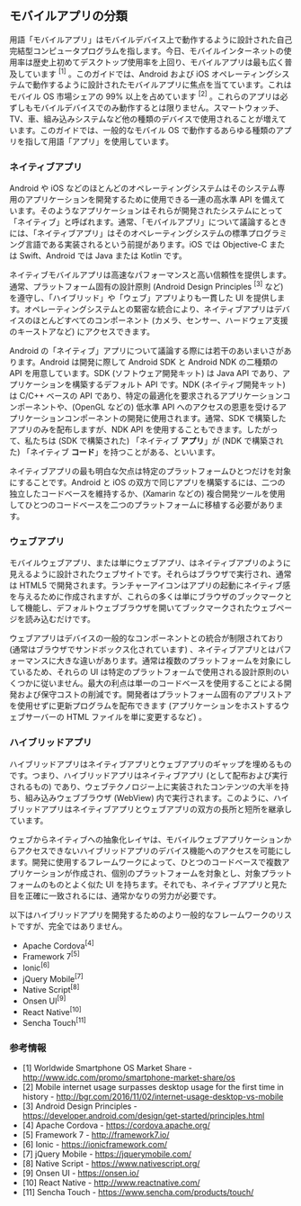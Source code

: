
## モバイルアプリの分類

用語「モバイルアプリ」はモバイルデバイス上で動作するように設計された自己完結型コンピュータプログラムを指します。今日、モバイルインターネットの使用率は歴史上初めてデスクトップ使用率を上回り、モバイルアプリは最も広く普及しています <sup>[1]</sup> 。このガイドでは、Android および iOS オペレーティングシステムで動作するように設計されたモバイルアプリに焦点を当てています。これはモバイル OS 市場シェアの 99% 以上を占めています <sup>[2]</sup> 。これらのアプリは必ずしもモバイルデバイスでのみ動作するとは限りません。スマートウォッチ、TV、車、組み込みシステムなど他の種類のデバイスで使用されることが増えています。このガイドでは、一般的なモバイル OS で動作するあらゆる種類のアプリを指して用語「アプリ」を使用しています。

### ネイティブアプリ

Android や iOS などのほとんどのオペレーティングシステムはそのシステム専用のアプリケーションを開発するために使用できる一連の高水準 API を備えています。そのようなアプリケーションはそれらが開発されたシステムにとって「ネイティブ」と呼ばれます。通常、「モバイルアプリ」について議論するときには、「ネイティブアプリ」はそのオペレーティングシステムの標準プログラミング言語である実装されるという前提があります。iOS では Objective-C または Swift、Android では Java または Kotlin です。

ネイティブモバイルアプリは高速なパフォーマンスと高い信頼性を提供します。通常、プラットフォーム固有の設計原則 (Android Design Principles <sup>[3]</sup> など) を遵守し、「ハイブリッド」や「ウェブ」アプリよりも一貫した UI を提供します。オペレーティングシステムとの緊密な統合により、ネイティブアプリはデバイスのほとんどすべてのコンポーネント (カメラ、センサー、ハードウェア支援のキーストアなど) にアクセスできます。

Android の「ネイティブ」アプリについて議論する際には若干のあいまいさがあります。Android は開発に際して Android SDK と Android NDK の二種類の API を用意しています。SDK (ソフトウェア開発キット) は Java API であり、アプリケーションを構築するデフォルト API です。NDK (ネイティブ開発キット) は C/C++ ベースの API であり、特定の最適化を要求されるアプリケーションコンポーネントや、(OpenGL などの) 低水準 API へのアクセスの恩恵を受けるアプリケーションコンポーネントの開発に使用されます。通常、SDK で構築したアプリのみを配布しますが、NDK API を使用することもできます。したがって、私たちは (SDK で構築された) 「ネイティブ **アプリ**」が (NDK で構築された) 「ネイティブ **コード**」を持つことがある、といいます。

ネイティブアプリの最も明白な欠点は特定のプラットフォームひとつだけを対象にすることです。Android と iOS の双方で同じアプリを構築するには、二つの独立したコードベースを維持するか、(Xamarin などの) 複合開発ツールを使用してひとつのコードベースを二つのプラットフォームに移植する必要があります。

<!-- Note that Xamarin, unlike Cordova, actually creates native binaries for iOS and Android apps -->

### ウェブアプリ

モバイルウェブアプリ、または単にウェブアプリ、はネイティブアプリのように見えるように設計されたウェブサイトです。それらはブラウザで実行され、通常は HTML5 で開発されます。ランチャーアイコンはアプリの起動にネイティブ感を与えるために作成されますが、これらの多くは単にブラウザのブックマークとして機能し、デフォルトウェブブラウザを開いてブックマークされたウェブページを読み込むだけです。

ウェブアプリはデバイスの一般的なコンポーネントとの統合が制限されており (通常はブラウザでサンドボックス化されています) 、ネイティブアプリとはパフォーマンスに大きな違いがあります。通常は複数のプラットフォームを対象にしているため、それらの UI は特定のプラットフォームで使用される設計原則のいくつかに従いません。最大の利点は単一のコードベースを使用することによる開発および保守コストの削減です。開発者はプラットフォーム固有のアプリストアを使用せずに更新プログラムを配布できます (アプリケーションをホストするウェブサーバーの HTML ファイルを単に変更するなど) 。

### ハイブリッドアプリ

ハイブリッドアプリはネイティブアプリとウェブアプリのギャップを埋めるものです。つまり、ハイブリッドアプリはネイティブアプリ (として配布および実行されるもの) であり、ウェブテクノロジー上に実装されたコンテンツの大半を持ち、組み込みウェブブラウザ (WebView) 内で実行されます。このように、ハイブリッドアプリはネイティブアプリとウェブアプリの双方の長所と短所を継承しています。

ウェブからネイティブへの抽象化レイヤは、モバイルウェブアプリケーションからアクセスできないハイブリッドアプリのデバイス機能へのアクセスを可能にします。開発に使用するフレームワークによって、ひとつのコードベースで複数アプリケーションが作成され、個別のプラットフォームを対象とし、対象プラットフォームのものとよく似た UI を持ちます。それでも、ネイティブアプリと見た目を正確に一致されるには、通常かなりの労力が必要です。

以下はハイブリッドアプリを開発するためのより一般的なフレームワークのリストですが、完全ではありません。

* Apache Cordova<sup>[4]</sup>
* Framework 7<sup>[5]</sup>
* Ionic<sup>[6]</sup>
* jQuery Mobile<sup>[7]</sup>
* Native Script<sup>[8]</sup>
* Onsen UI<sup>[9]</sup>
* React Native<sup>[10]</sup>
* Sencha Touch<sup>[11]</sup>

### 参考情報

* [1] Worldwide Smartphone OS Market Share - http://www.idc.com/promo/smartphone-market-share/os
* [2] Mobile internet usage surpasses desktop usage for the first time in history - http://bgr.com/2016/11/02/internet-usage-desktop-vs-mobile
* [3] Android Design Principles - https://developer.android.com/design/get-started/principles.html
* [4] Apache Cordova - https://cordova.apache.org/
* [5] Framework 7 - http://framework7.io/
* [6] Ionic - https://ionicframework.com/
* [7] jQuery Mobile - https://jquerymobile.com/
* [8] Native Script - https://www.nativescript.org/
* [9] Onsen UI - https://onsen.io/
* [10] React Native - http://www.reactnative.com/
* [11] Sencha Touch - https://www.sencha.com/products/touch/
